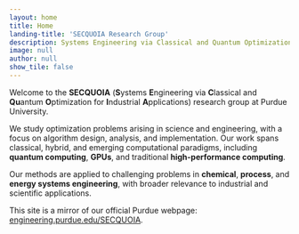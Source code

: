 ```yaml
---
layout: home
title: Home
landing-title: 'SECQUOIA Research Group'
description: Systems Engineering via Classical and Quantum Optimization for Industrial Applications
image: null
author: null
show_tile: false
---
```


Welcome to the **SECQUOIA** (**S**ystems **E**ngineering via **C**lassical and **Qu**antum **O**ptimization for **I**ndustrial **A**pplications) research group at Purdue University.

We study optimization problems arising in science and engineering, with a focus on algorithm design, analysis, and implementation. Our work spans classical, hybrid, and emerging computational paradigms, including **quantum computing**, **GPUs**, and traditional **high-performance computing**.

Our methods are applied to challenging problems in **chemical**, **process**, and **energy systems engineering**, with broader relevance to industrial and scientific applications.

This site is a mirror of our official Purdue webpage:  
<a href="https://engineering.purdue.edu/SECQUOIA">engineering.purdue.edu/SECQUOIA</a>.

